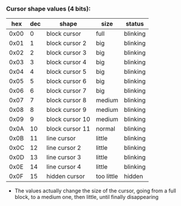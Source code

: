 ### Cursor shape values (4 bits):

| hex  | dec | shape           | size       | status   |
|------|-----|-----------------|------------|----------|
| 0x00 | 0   | block cursor    | full       | blinking |
| 0x01 | 1   | block cursor 2  | big        | blinking |
| 0x02 | 2   | block cursor 3  | big        | blinking |
| 0x03 | 3   | block cursor 4  | big        | blinking |
| 0x04 | 4   | block cursor 5  | big        | blinking |
| 0x05 | 5   | block cursor 6  | big        | blinking |
| 0x06 | 6   | block cursor 7  | big        | blinking |
| 0x07 | 7   | block cursor 8  | medium     | blinking |
| 0x08 | 8   | block cursor 9  | medium     | blinking |
| 0x09 | 9   | block cursor 10 | medium     | blinking |
| 0x0A | 10  | block cursor 11 | normal     | blinking |
| 0x0B | 11  | line cursor     | little     | blinking |
| 0x0C | 12  | line cursor 2   | little     | blinking |
| 0x0D | 13  | line cursor 3   | little     | blinking |
| 0x0E | 14  | line cursor 4   | little     | blinking |
| 0x0F | 15  | hidden cursor   | too little | hidden   |

- The values ​​actually change the size of the cursor, going from a full block, to a medium one, then little, until finally disappearing
